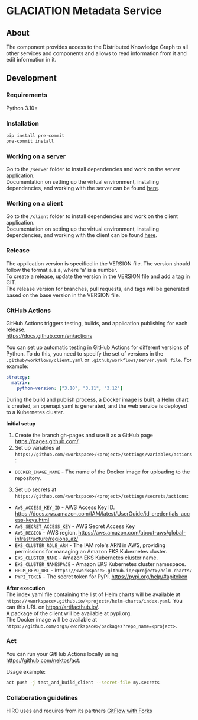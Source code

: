 # GLACIATION Metadata Service

## About
The component provides access to the Distributed Knowledge Graph to all other services and components and allows
to read information from it and edit information in it.


## Development

### Requirements
Python 3.10+

### Installation
```bash
pip install pre-commit
pre-commit install
```

### Working on a server
Go to the `/server` folder to install dependencies and work on the server application.  
Documentation on setting up the virtual environment, installing dependencies, and working with the server can be found [here](./server/README.md).

### Working on a client
Go to the `/client` folder to install dependencies and work on the client application.  
Documentation on setting up the virtual environment, installing dependencies, and working with the client can be found [here](./client/README.md).

### Release
The application version is specified in the VERSION file. The version should follow the format a.a.a, where 'a' is a number.  
To create a release, update the version in the VERSION file and add a tag in GIT.  
The release version for branches, pull requests, and tags will be generated based on the base version in the VERSION file.

### GitHub Actions
GitHub Actions triggers testing, builds, and application publishing for each release.  
https://docs.github.com/en/actions  

You can set up automatic testing in GitHub Actions for different versions of Python. To do this, you need to specify the set of versions in the `.github/workflows/client.yaml` or `.github/workflows/server.yaml file`. For example:
```yaml
strategy:
  matrix:
    python-version: ["3.10", "3.11", "3.12"]
```

During the build and publish process, a Docker image is built, a Helm chart is created, an openapi.yaml is generated, and the web service is deployed to a Kubernetes cluster.

**Initial setup**  
1. Create the branch gh-pages and use it as a GitHub page https://pages.github.com/.  
2. Set up variables at `https://github.com/<workspace>/<project>/settings/variables/actions`:
- `DOCKER_IMAGE_NAME` - The name of the Docker image for uploading to the repository.
3. Set up secrets at `https://github.com/<workspace>/<project>/settings/secrets/actions`:
- `AWS_ACCESS_KEY_ID` - AWS Access Key ID. https://docs.aws.amazon.com/IAM/latest/UserGuide/id_credentials_access-keys.html
- `AWS_SECRET_ACCESS_KEY` - AWS Secret Access Key
- `AWS_REGION` - AWS region. https://aws.amazon.com/about-aws/global-infrastructure/regions_az/
- `EKS_CLUSTER_ROLE_ARN` - The IAM role's ARN in AWS, providing permissions for managing an Amazon EKS Kubernetes cluster.
- `EKS_CLUSTER_NAME` - Amazon EKS Kubernetes cluster name.
- `EKS_CLUSTER_NAMESPACE` - Amazon EKS Kubernetes cluster namespace.
- `HELM_REPO_URL` - `https://<workspace>.github.io/<project>/helm-charts/`
- `PYPI_TOKEN` - The secret token for PyPI. https://pypi.org/help/#apitoken

**After execution**  
The index.yaml file containing the list of Helm charts will be available at `https://<workspace>.github.io/<project>/helm-charts/index.yaml`. You can this URL on https://artifacthub.io/.  
A package of the client will be available at pypi.org.  
The Docker image will be available at `https://github.com/orgs/<workspace>/packages?repo_name=<project>`.

### Act
You can run your GitHub Actions locally using https://github.com/nektos/act. 

Usage example:
```bash
act push -j test_and_build_client --secret-file my.secrets
```

### Collaboration guidelines
HIRO uses and requires from its partners [GitFlow with Forks](https://hirodevops.notion.site/GitFlow-with-Forks-3b737784e4fc40eaa007f04aed49bb2e?pvs=4)
